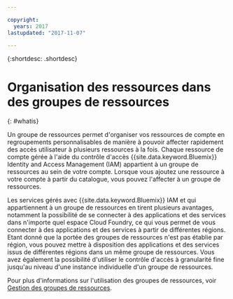 ```yaml
---

copyright:
  years: 2017
lastupdated: "2017-11-07"

---
```


{:shortdesc: .shortdesc}

# Organisation des ressources dans des groupes de ressources
{: #whatis}

Un groupe de ressources permet d'organiser vos ressources de compte en regroupements personnalisables de manière à pouvoir affecter rapidement des accès utilisateur à plusieurs ressources à la fois. Chaque ressource de compte gérée à l'aide du contrôle d'accès {{site.data.keyword.Bluemix}} Identity and Access Management (IAM) appartient à un groupe de ressources au sein de votre compte. Lorsque vous ajoutez une ressource à votre compte à partir du catalogue, vous pouvez l'affecter à un groupe de ressources. 

Les services gérés avec {{site.data.keyword.Bluemix}} IAM et qui appartiennent à un groupe de ressources en tirent plusieurs avantages, notamment la possibilité de se connecter à des applications et des services dans n'importe quel espace Cloud Foundry, ce qui vous permet de vous connecter à des applications et des services à partir de différentes régions. Etant donné que la portée des groupes de ressources n'est pas établie par région, vous pouvez mettre à disposition des applications et des services issus de différentes régions dans un même groupe de ressources. Vous avez également la possibilité d'utiliser le contrôle d'accès à granularité fine jusqu'au niveau d'une instance individuelle d'un groupe de ressources.

Pour plus d'informations sur l'utilisation des groupes de ressources, voir [Gestion des groupes de ressources](/docs/admin/resourcegroups.html).
